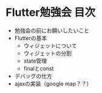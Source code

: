 # Flutter勉強会 目次

- 勉強会の前にお願いしたいこと
- Flutterの基本
  - ウィジェットについて
  - ウィジェットの分割
  - state管理
  - finalとconst
- デバッグの仕方
- ajaxの実装（google map？？）